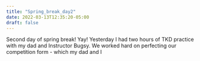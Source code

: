 ```yaml
---
title: "Spring_break_day2"
date: 2022-03-13T12:35:20-05:00
draft: false
---
```

Second day of spring break! Yay!
Yesterday I had two hours of TKD practice with my dad and Instructor Bugsy.
We worked hard on perfecting our competition form - which my dad and I 

